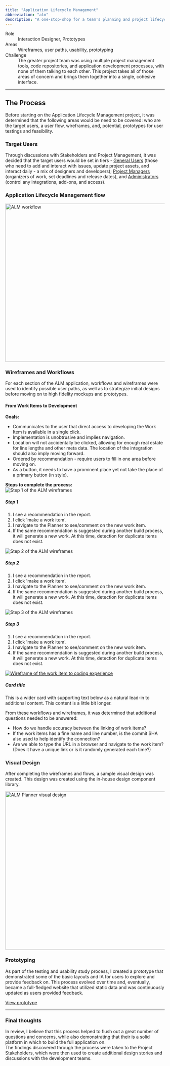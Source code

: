 ```yaml
---
title: "Application Lifecycle Management"
abbreviation: "alm"
description: "A one-stop-shop for a team's planning and project lifecycle management."
---
```

<div class="container mb-5">
  <dl class="row">
    <dt class="col-sm-2">Role</dt>
    <dd class="col-sm-10">Interaction Designer, Prototypes</dd>
    <dt class="col-sm-2">Areas</dt>
    <dd class="col-sm-10">Wireframes, user paths, usability, prototyping</dd>
    <dt class="col-sm-2">Challenge</dt>
    <dd class="col-sm-10">The greater project team was using multiple project management tools, code repositories, and application development processes, with none of them talking to each other. This project takes all of those areas of concern and brings them together into a single, cohesive interface.</dd>
  </dl>
  <hr class="my-5">
  <h2>The Process</h2>
  <p>Before starting on the Application Lifecycle Management project, it was determined that the following areas would be need to be covered: who are the target users, a user flow, wireframes, and, potential, prototypes for user testings and feasibility. </p>
  <h3>Target Users</h3>
  <p>Through discussions with Stakeholders and Project Management, it was decided that the target users would be set in tiers - <u>General Users</u> (those who need to add and interact with issues, update project assets, and interact daily - a mix of designers and developers); <u>Project Managers</u> (organizers of work, set deadlines and release dates), and <u>Administrators</u> (control any integrations, add-ons, and access).</p>

  <h3>Application Lifecycle Management flow</h3>
  <a href="../../img/ALM_workflow.png"><img src="../../img/ALM_workflow.png" class="d-block mx-lg-auto img-fluid" alt="ALM workflow" width="700" height="500" loading="lazy"></a>

  <h3>Wireframes and Workflows</h3>
  <p>For each section of the ALM application, workflows and wireframes were used to identify possible user paths, as well as to strategize initial designs before moving on to high fidelity mockups and prototypes.</p>

  <h4>From Work Items to Development</h4>
  <p><b>Goals:</b>
    <ul>
      <li>Communicates to the user that direct access to developing the Work Item is available in a single click.</li>
      <li>Implementation is unobtrusive and implies navigation.</li>
      <li>Location will not accidentally be clicked, allowing for enough real estate for line lengths and other meta data. The location of the integration should also imply moving forward.</li>
      <li>Ordered by recommendation - require users to fill in one area before moving on.</li>
      <li>As a button, it needs to have a prominent place yet not take the place of a primary button (in style).</li>
    </ul>
  </p>
  <b>Steps to complete the process:</b>
  <div class="row">
    <div class="card-group">
      <div class="card">
        <img src="../../img/ALM_step1.png" class="card-img-top" alt="Step 1 of the ALM wireframes">
        <div class="card-body">
          <h5 class="card-title">Step 1</h5>
          <p class="card-text">
            <ol>
              <li>I see a recommendation in the report.</li>
              <li>I click 'make a work item'.</li>
              <li>I navigate to the Planner to see/comment on the new work item.</li>
              <li>If the same recommendation is suggested during another build process, it will generate a new work. At this time, detection for duplicate items does not exist.</li>
            </ol>
          </p>
        </div>
      </div>
      <div class="card">
        <img src="../../img/ALM_step2.png" class="card-img-top" alt="Step 2 of the ALM wireframes">
        <div class="card-body">
          <h5 class="card-title">Step 2</h5>
          <p class="card-text">
            <ol>
              <li>I see a recommendation in the report.</li>
              <li>I click 'make a work item'.</li>
              <li>I navigate to the Planner to see/comment on the new work item.</li>
              <li>If the same recommendation is suggested during another build process, it will generate a new work. At this time, detection for duplicate items does not exist.</li>
            </ol>
          </p>
        </div>
      </div>
      <div class="card">
        <img src="../../img/ALM_step3.png" class="card-img-top" alt="Step 3 of the ALM wireframes">
        <div class="card-body">
          <h5 class="card-title">Step 3</h5>
          <p class="card-text">
            <ol>
              <li>I see a recommendation in the report.</li>
              <li>I click 'make a work item'.</li>
              <li>I navigate to the Planner to see/comment on the new work item.</li>
              <li>If the same recommendation is suggested during another build process, it will generate a new work. At this time, detection for duplicate items does not exist.</li>
            </ol>
          </p>
        </div>
      </div>
    </div>
  </div>
  <div class="row">
    <div class="card mt-3 mb-3 mx-2">
      <div class="row g-0">
        <div class="col-md-5">
          <a href="../../img/ALM_wireframe.png" target="top" alt="View larger image of the wireframe thumbnail">
            <img src="../../img/ALM_wireframe.png" class="img-fluid rounded-start" alt="Wireframe of the work item to coding experience">
          </a>
        </div>
        <div class="col-md-7">
          <div class="card-body">
            <h5 class="card-title">Card title</h5>
            <p class="card-text">This is a wider card with supporting text below as a natural lead-in to additional content. This content is a little bit longer.</p>
          </div>
        </div>
      </div>
    </div>
  </div>

  <p class="lead mt-3">From these workflows and wireframes, it was determined that additional questions needed to be answered:
    <ul>
      <li>How do we handle accuracy between the linking of work items?</li>
      <li>If the work items has a fine name and line number, is the commit SHA also used to help identify the connection?</li>
      <li>Are we able to type the URL in a browser and navigate to the work item? (Does it have a unique link or is it randomly generated each time?)</li>
    </ul>
  </p>

  <h3>Visual Design</h3>
  <p>After completing the wireframes and flows, a sample visual design was created. This design was created using the in-house design component library.</p>
  <a href="../../img/ALM_planner.png"><img src="../../img/ALM_planner.png" class="d-block mx-lg-auto img-fluid" alt="ALM Planner visual design" width="700" height="500" loading="lazy"></a>

  <h3 class="mt-3">Prototyping</h3>
  <p>As part of the testing and usability study process, I created a prototype that demonstrated some of the basic layouts and IA for users to explore and provide feedback on. This process evolved over time and, eventually, became a full-fledged website that utilized static data and was continuously updated as users provided feedback.</p>
  <a class="btn btn-outline-secondary" href="https://www.adamjolicoeur.com/testing_environment/index.html" target="top" alt="Link to prototype example">View prototype</a>

  <hr class="my-5">
  <div class="card text-dark bg-light my-3">
    <div class="card-header"><h3>Final thoughts</h3></div>
    <div class="card-body">
      <p class="card-text">In review, I believe that this process helped to flush out a great number of questions and concerns, while also demonstrating that their is a solid platform in which to build the full application on.<br>The findings discovered through the process were taken to the Project Stakeholders, which were then used to create additional design stories and discussions with the development teams.</p>
    </div>
  </div>
</div>
